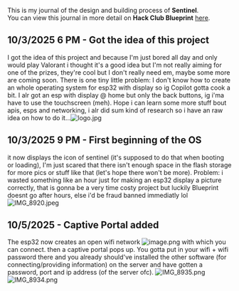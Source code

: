 <!--
  ===================    !!READ THIS NOTICE!!   ====================
  DO NOT edit this file manually. Your changes WILL BE OVERWRITTEN!
  This journal is auto generated and updated by Hack Club Blueprint.
  To edit this file, please edit your journal entries on Blueprint.
  ==================================================================
-->

This is my journal of the design and building process of **Sentinel**.  
You can view this journal in more detail on **Hack Club Blueprint** [here](https://blueprint.hackclub.com/projects/77).


## 10/3/2025 6 PM - Got the idea of this project  

I got the idea of this project and because I'm just bored all day and only would play Valorant i thought it's a good idea but I'm not really aiming for one of the prizes, they're cool but I don't really need em, maybe some more are coming soon. There is one tiny little problem: I don't know how to create an whole operating system for esp32 with display so ig Copilot gotta cook a bit. I alr got an esp with display @ home but only the back buttons, ig i'ma have to use the touchscreen (meh). Hope i can learn some more stuff bout apis, esps and networking, i alr did sum kind of research so i have an raw idea on how to do it...![logo.jpg](https://blueprint.hackclub.com/user-attachments/blobs/redirect/eyJfcmFpbHMiOnsiZGF0YSI6MTkzLCJwdXIiOiJibG9iX2lkIn19--e5dc6d2b1390754d862844b582402bc64d5b1a49/logo.jpg)
  

## 10/3/2025 9 PM - First beginning of the OS  

it now displays the icon of sentinel (it's supposed to do that when booting or loading), I'm just scared that there isn't enough space in the flash storage for more pics or stuff like that (let's hope there won't be more). Problem: i wasted something like an hour just for making an esp32 display a picture correctly, that is gonna be a very time costy project but luckily Blueprint doesnt go after hours, else i'd be fraud banned immediatly lol![IMG_8920.jpeg](https://blueprint.hackclub.com/user-attachments/blobs/redirect/eyJfcmFpbHMiOnsiZGF0YSI6MjMxLCJwdXIiOiJibG9iX2lkIn19--beba8f2eaacfeb955ec47605c1df959f6232b595/IMG_8920.jpeg)
  

## 10/5/2025 - Captive Portal added  

The esp32 now creates an open wifi network
![image.png](https://blueprint.hackclub.com/user-attachments/blobs/redirect/eyJfcmFpbHMiOnsiZGF0YSI6NTE3LCJwdXIiOiJibG9iX2lkIn19--1926435230df45007ed010f18cdbc4ca39ded937/image.png)
with which you can connect. then a captive portal pops up. You gotta put in your wifi + wifi password there and you already should've installed the other software (for connecting/providing information) on the server and have gotten a password, port and ip address (of the server ofc).
![IMG_8935.png](https://blueprint.hackclub.com/user-attachments/blobs/redirect/eyJfcmFpbHMiOnsiZGF0YSI6NTE5LCJwdXIiOiJibG9iX2lkIn19--e769e28426c0056c77c5927bc5b5a4058ad56e81/IMG_8935.png)
![IMG_8934.png](https://blueprint.hackclub.com/user-attachments/blobs/redirect/eyJfcmFpbHMiOnsiZGF0YSI6NTE4LCJwdXIiOiJibG9iX2lkIn19--8a810506aff58710485ffcd13ffbde5ac5dcdad2/IMG_8934.png)
  

